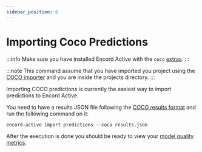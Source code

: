 ```yaml
---
sidebar_position: 6
---
```


# Importing Coco Predictions

:::info
Make sure you have installed Encord Active with the `coco` [extras](../installation#coco-extras).
:::

:::note
This command assume that you have imported you project using the [COCO importer](../cli/import-coco-project) and you are inside the projects directory.
:::

Importing COCO predictions is currently the easiest way to import predictions to Encord Active.

You need to have a results JSON file following the [COCO results format](https://cocodataset.org/#format-results) and run the following command on it:

```shell
encord-active import predictions --coco results.json
```

After the execution is done you should be ready to view your [model quality metrics](category/model-quality).
